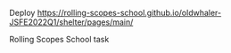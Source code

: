 Deploy https://rolling-scopes-school.github.io/oldwhaler-JSFE2022Q1/shelter/pages/main/

Rolling Scopes School task
